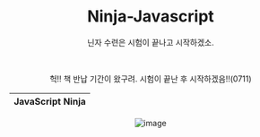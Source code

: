 <div align = "center">

# Ninja-Javascript
닌자 수련은 시험이 끝나고 시작하겠소.

<br />

헉!! 책 반납 기간이 왔구려. 시험이 끝난 후 시작하겠음!!(0711)

|JavaScript Ninja|
|:--:|
![image](https://user-images.githubusercontent.com/87300199/176833662-a016dfd1-91ae-4824-875b-b21f19eb24b0.png)
